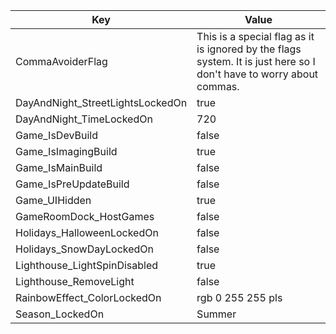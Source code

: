 | Key | Value |
|-|-|
| CommaAvoiderFlag | This is a special flag as it is ignored by the flags system. It is just here so I don't have to worry about commas. |
| DayAndNight_StreetLightsLockedOn | true |
| DayAndNight_TimeLockedOn | 720 |
| Game_IsDevBuild | false |
| Game_IsImagingBuild | true |
| Game_IsMainBuild | false |
| Game_IsPreUpdateBuild | false |
| Game_UIHidden | true |
| GameRoomDock_HostGames | false |
| Holidays_HalloweenLockedOn | false |
| Holidays_SnowDayLockedOn | false |
| Lighthouse_LightSpinDisabled | true |
| Lighthouse_RemoveLight | false |
| RainbowEffect_ColorLockedOn | rgb 0 255 255 pls |
| Season_LockedOn | Summer |